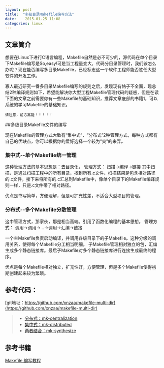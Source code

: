 ```yaml
---
layout: post
title:  "多级目录Makefile编写方法"
date:    2015-01-25 11:08
categories: linux
---
```



## 文章简介

  想要在Linux下进行C语言编程，Makefile自然是必不可少的，源代码在单个目录下Makefile编写是So,easy!可是当工程量变大，代码分目录管理时，我们该怎么办呢？现在能否编写多目录Makefile，已经标志这一个软件工程师能否胜任大型软件的开发工作。
  
  寡人最近研究一番多目录Makefile编写的规则之后，发现现有帖子不全面，现总结2种编译规则如下，希望能解决你大型工程Makefile管理代码的疑惑，但是在读下面的文章之前需要你有一些Makefile的基础知识，推荐文章底部的书籍1，可以系统的学习Makefile的基础知识。

    请注意，前方高能！！！！！

##多级目录Makefile文件的编写

  现在Makefile的管理方式大致有“集中式”，“分布式”2种管理方式，每种方式都有自己的优缺点，你可以根据你的爱好选择一个较为“爽”的来弄。

### 集中式--单个Makefile统一管理

  这种管理方法的基本思想是：去目录化， 管理方式：
    扫描->编译->链接
其中扫描，是通过扫描工程中的所有目录，找到所有.c文件，扫描结果是包含相对路径的.c文件，接下来将所有的.c汇总到Makefile中，像单个目录下的Makefile编译规则一样，只是.c文件带了相对路径。

  优点是书写简单，方便理解，但是可扩充性差，不适合大型项目的管理。

### 分布式--多个Makefile分散管理
  这中管理方式，那家伙，那是相当高端。引用了函数化编程的基本思想， 管理方式：
    调用->调用->...->调用->汇编->链接
  
  一个主Makefile负责启动编译，并调用各级目录下的子Makefile。这种分级的调用关系，使得每个Makefile分工相当明细。
子Makefile管理相对独立的包，汇编生成多个静态链接库。最后子Makefile对多个静态链接库进行连接生成最终的程序。

   优点是每个Makefile相对独立，扩充性好，方便管理，但是多个Makefile使得初期创建起来较为繁琐。

## 参考代码：

   [git地址：https://github.com/xnzaa/makefile-multi-dir](https://github.com/xnzaa/makefile-multi-dir)

>* [分布式：mk-centralization](https://github.com/xnzaa/makefile-multi-dir/tree/master/mk-centralization)
>* [集中式：mk-distributed](https://github.com/xnzaa/makefile-multi-dir/tree/master/mk-distributed)
>* [两者结合：mk-synthesize](https://github.com/xnzaa/makefile-multi-dir/tree/master/mk-synthesize)

## 参考书籍

   [Makefile 编写教程](http://pan.baidu.com/s/1i3glndN)
